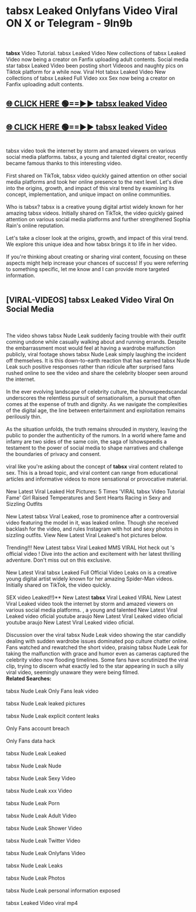 <h1> tabsx Leaked Onlyfans Video Viral ON X or Telegram - 9ln9b </h1>

# 
<br>
<strong>tabsx</strong> Video Tutorial. tabsx Leaked Video New collections of  tabsx Leaked Video now being a creator on Fanfix uploading adult contents. Social media star tabsx Leaked Video been posting short Videoos and naughty pics on Tiktok platform for a while now. Viral Hot tabsx Leaked Video New collections of tabsx Leaked Full Video xxx Sex now being a creator on Fanfix uploading adult contents.
<br>

## [🌐 CLICK HERE 🟢==►► tabsx leaked Video ](https://onlyclips.site?title=tabsx&ref=git)


## [🌐 CLICK HERE 🟢==►► tabsx leaked Video ](https://onlyclips.site?title=tabsx&ref=git)

<br>
tabsx video took the internet by storm and amazed viewers on various social media platforms. tabsx, a young and talented digital creator, recently became famous thanks to this interesting video.
<br><br>
First shared on TikTok, tabsx video quickly gained attention on other social media platforms and took her online presence to the next level. Let's dive into the origins, growth, and impact of this viral trend by examining its concept, implementation, and unique impact on online communities.
<br><br>
Who is tabsx? tabsx is a creative young digital artist widely known for her amazing tabsx videos. Initially shared on TikTok, the video quickly gained attention on various social media platforms and further strengthened Sophia Rain's online reputation.
<br><br>
Let's take a closer look at the origins, growth, and impact of this viral trend. We explore this unique idea and how tabsx brings it to life in her video.
<br><br>
If you're thinking about creating or sharing viral content, focusing on these aspects might help increase your chances of success! If you were referring to something specific, let me know and I can provide more targeted information.
<br><br>
<h2>[VIRAL-VIDEOS] tabsx Leaked Video Viral On Social Media</h2>
<br><br>
The video shows tabsx Nude Leak suddenly facing trouble with their outfit coming undone while casually walking about and running errands. Despite the embarrassment most would feel at having a wardrobe malfunction publicly, viral footage shows tabsx Nude Leak simply laughing the incident off themselves. It is this down-to-earth reaction that has earned tabsx Nude Leak such positive responses rather than ridicule after surprised fans rushed online to see the video and share the celebrity blooper seen around the internet.
<br><br>
In the ever evolving landscape of celebrity culture, the Ishowspeedscandal underscores the relentless pursuit of sensationalism, a pursuit that often comes at the expense of truth and dignity. As we navigate the complexities of the digital age, the line between entertainment and exploitation remains perilously thin.
<br><br>
As the situation unfolds, the truth remains shrouded in mystery, leaving the public to ponder the authenticity of the rumors. In a world where fame and infamy are two sides of the same coin, the saga of Ishowspeedis a testament to the power of social media to shape narratives and challenge the boundaries of privacy and consent.
<br><br>
viral like you're asking about the concept of <strong>tabsx</strong> viral content related to sex. This is a broad topic, and viral content can range from educational articles and informative videos to more sensational or provocative material.
<br><br>
New Latest Viral Leaked Hot Pictures: 5 Times 'VIRAL tabsx Video Tutorial Fame' Girl Raised Temperatures and Sent Hearts Racing in Sexy and Sizzling Outfits
<br><br>
New Latest tabsx Viral Leaked, rose to prominence after a controversial video featuring the model in it, was leaked online. Though she received backlash for the video, and rules Instagram with hot and sexy photos in sizzling outfits. View New Latest Viral Leaked's hot pictures below.
<br><br>
Trending!!! New Latest tabsx Viral Leaked MMS VIRAL Hot heck out 's official video ! Dive into the action and excitement with her latest thrilling adventure. Don't miss out on this exclusive.
<br><br>
New Latest Viral tabsx Leaked Full Official Video Leaks on  is a creative young digital artist widely known for her amazing Spider-Man videos. Initially shared on TikTok, the video quickly.
<br><br>
SEX video Leaked!!)** New Latest <strong>tabsx</strong> Viral Leaked VIRAL New Latest Viral Leaked video took the internet by storm and amazed viewers on various social media platforms. , a young and talented New Latest Viral Leaked video oficial youtube araujo New Latest Viral Leaked video oficial youtube araujo New Latest Viral Leaked video oficial.
<br><br>
Discussion over the viral tabsx Nude Leak video showing the star candidly dealing with sudden wardrobe issues dominated pop culture chatter online. Fans watched and rewatched the short video, praising tabsx Nude Leak for taking the malfunction with grace and humor even as cameras captured the celebrity video now flooding timelines. Some fans have scrutinized the viral clip, trying to discern what exactly led to the star appearing in such a silly viral video, seemingly unaware they were being filmed.
<br>
<strong>Related Searches:</strong>
<br><br>
tabsx Nude Leak Only Fans leak video
<br><br>
tabsx Nude Leak leaked pictures
<br><br>
tabsx Nude Leak explicit content leaks
<br><br>
Only Fans account breach
<br><br>
Only Fans data hack
<br><br>
tabsx Nude Leak Leaked
<br><br>
tabsx Nude Leak Nude
<br><br>
tabsx Nude Leak Sexy Video
<br><br>
tabsx Nude Leak xxx Video
<br><br>
tabsx Nude Leak Porn
<br><br>
tabsx Nude Leak Adult Video
<br><br>
tabsx Nude Leak Shower Video
<br><br>
tabsx Nude Leak Twitter Video
<br><br>
tabsx Nude Leak Onlyfans Video
<br><br>
tabsx Nude Leak Leaks
<br><br>
tabsx Nude Leak Photos
<br><br>
tabsx Nude Leak personal information exposed
<br><br>
tabsx Leaked Video viral mp4